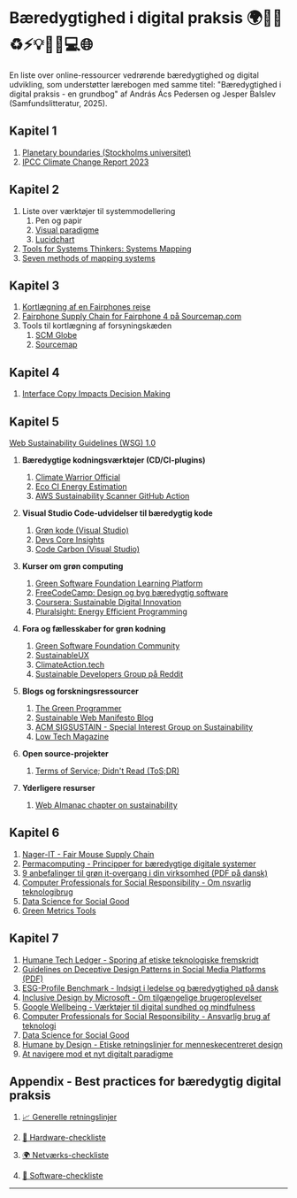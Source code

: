 # Bæredygtighed i digital praksis 🌍🌳🍎♻️⚡️💡💼📱💻🌐

En liste over online-ressourcer vedrørende bæredygtighed og digital udvikling, som understøtter lærebogen med samme titel:  "Bæredygtighed i digital praksis - en grundbog" af András Ács Pedersen og Jesper Balslev (Samfundslitteratur, 2025).   

## Kapitel 1
1. [Planetary boundaries (Stockholms universitet)](https://www.stockholmresilience.org/research/planetary-boundaries.html)
2. [IPCC Climate Change Report 2023](https://www.ipcc.ch/report/ar6/syr/)

## Kapitel 2

1. Liste over værktøjer til systemmodellering
   1. Pen og papir
   2. [Visual paradigme](https://www.visual-paradigm.com/)
   3. [Lucidchart](https://www.lucidchart.com/)
2. [Tools for Systems Thinkers: Systems Mapping](https://medium.com/disruptive-design/tools-for-systems-thinkers-systems-mapping-2db5cf30ab3a)
3. [Seven methods of mapping systems](https://i2insights.org/2023/02/28/systems-mapping-methods/)
   

## Kapitel 3
1. [Kortlægning af en Fairphones rejse](https://www.fairphone.com/en/impact/source-map-transparency/)  
2. [Fairphone Supply Chain for Fairphone 4 på Sourcemap.com](https://open.sourcemap.com/maps/61a98acef1ddeb086156a529)  
3. Tools til kortlægning af forsyningskæden
   1. [SCM Globe](https://www.scmglobe.com/)
   2. [Sourcemap](https://open.sourcemap.com/)

## Kapitel 4
1. [Interface Copy Impacts Decision Making](https://www.nngroup.com/articles/interface-copy-decision-making/)

## Kapitel 5

[Web Sustainability Guidelines (WSG) 1.0](https://w3c.github.io/sustainableweb-wsg/)

1. **Bæredygtige kodningsværktøjer (CD/CI-plugins)**
   1. [Climate Warrior Official](https://github.com/marketplace/climate-warrior-official)
   2. [Eco CI Energy Estimation](https://github.com/marketplace/actions/eco-ci-energy-estimation)
   3. [AWS Sustainability Scanner GitHub Action](https://github.com/marketplace/actions/aws-sustainability-scanner-github-action)

2. **Visual Studio Code-udvidelser til bæredygtig kode**
   1. [Grøn kode (Visual Studio)](https://marketplace.visualstudio.com/items?itemName=GreenCode.greencode)
   2. [Devs Core Insights](https://marketplace.visualstudio.com/items?itemName=DevsCore.devs-core-insights)
   3. [Code Carbon (Visual Studio)](https://marketplace.visualstudio.com/items?itemName=CodeCarbon.codecarbon)

3. **Kurser om grøn computing**  
   1. [Green Software Foundation Learning Platform](https://learn.greensoftware.foundation/)  
   2. [FreeCodeCamp: Design og byg bæredygtig software](https://www.freecodecamp.org/news/design-and-build-sustainable-software/)  
   3. [Coursera: Sustainable Digital Innovation](https://www.coursera.org/learn/sustainable-digital-innovation)  
   4. [Pluralsight: Energy Efficient Programming](https://www.pluralsight.com/)  

4. **Fora og fællesskaber for grøn kodning**  
   1. [Green Software Foundation Community](https://greensoftware.foundation/community)  
   2. [SustainableUX](https://sustainableux.com/)  
   3. [ClimateAction.tech](https://climateaction.tech/)  
   4. [Sustainable Developers Group på Reddit](https://www.reddit.com/r/Sustainability/)  

5. **Blogs og forskningsressourcer**  
   1. [The Green Programmer](https://www.thegreenprogrammer.com/)  
   2. [Sustainable Web Manifesto Blog](https://sustainablewebmanifesto.com/blog/)  
   3. [ACM SIGSUSTAIN - Special Interest Group on Sustainability](https://sigsustain.acm.org/)  
   4. [Low Tech Magazine](https://www.lowtechmagazine.com/)  

6. **Open source-projekter**
   1. [Terms of Service; Didn't Read (ToS;DR)](https://tosdr.org/)
  
7. **Yderligere resurser**
   1. [Web Almanac chapter on sustainability](https://almanac.httparchive.org/en/2024/sustainability)


## Kapitel 6
1. [Nager-IT - Fair Mouse Supply Chain](https://www.nager-it.de/en/maus/lieferkette)
2. [Permacomputing - Principper for bæredygtige digitale systemer](https://permacomputing.net/)
3. [9 anbefalinger til grøn it-overgang i din virksomhed (PDF på dansk)](https://itb.dk/wp-content/uploads/2024/06/9-anbefalinger-til-din-virksomheds-groenne-it-omstilling2024-1.pdf)
4. [Computer Professionals for Social Responsibility - Om nsvarlig teknologibrug](http://cpsr.org)
5. [Data Science for Social Good](http://www.datascienceforsocialgood.org)
6. [Green Metrics Tools](https://github.com/green-coding-solutions/green-metrics-tool)


## Kapitel 7
1. [Humane Tech Ledger - Sporing af etiske teknologiske fremskridt](https://ledger.humanetech.com)
2. [Guidelines on Deceptive Design Patterns in Social Media Platforms (PDF)](https://www.edpb.europa.eu/system/files/2023-02/edpb_03-2022_guidelines_on_deceptive_design_patterns_in_social_media_platform_interfaces_v2_en_0.pdf)
3. [ESG-Profile Benchmark - Indsigt i ledelse og bæredygtighed på dansk](https://www.lederne.dk/min-ledelse/esg-profilen/benchmark)
4. [Inclusive Design by Microsoft - Om tilgængelige brugeroplevelser](https://inclusive.microsoft.design/)
5. [Google Wellbeing - Værktøjer til digital sundhed og mindfulness](https://wellbeing.google/)
6. [Computer Professionals for Social Responsibility - Ansvarlig brug af teknologi](http://cpsr.org)
7. [Data Science for Social Good](http://www.datascienceforsocialgood.org)
8. [Humane by Design - Etiske retningslinjer for menneskecentreret design](https://humanebydesign.com)
9. [At navigere mod et nyt digitalt paradigme](https://advice-sustainabilitybarometer.com/the-digital-value-compass)

## Appendix - Best practices for bæredygtig digital praksis

1. [📈 Generelle retningslinjer](./Appendix/Appendix-Best-practices.md)

2. [🔌 Hardware-checkliste](./Appendix/Appendix-Best-practices-Hardware.md)
  
3. [🌍 Netværks-checkliste](./Appendix/Appendix-Best-practices-Network.md)
  
4. [💾 Software-checkliste](./Appendix/Appendix-Best-practices-Software.md)
  
---



